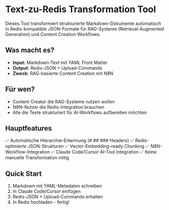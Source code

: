 # Text-zu-Redis Transformation Tool

Dieses Tool transformiert strukturierte Markdown-Dokumente automatisch in Redis-kompatible JSON-Formate für RAG-Systeme (Retrieval-Augmented Generation) und Content Creation Workflows.

## Was macht es?
- **Input:** Markdown-Text mit YAML Front Matter
- **Output:** Redis-JSON + Upload-Commands
- **Zweck:** RAG-basierte Content Creation mit N8N

## Für wen?
- Content Creator die RAG-Systeme nutzen wollen
- N8N-Nutzer die Redis-Integration brauchen  
- Alle die Texte strukturiert für AI-Workflows aufbereiten möchten

## Hauptfeatures
✅ Automatische Hierarchie-Erkennung (# ## ### Headers)
✅ Redis-optimierte JSON-Strukturen
✅ Vector-Embedding-ready Chunking
✅ N8N-Workflow-Integration
✅ Claude Code/Cursor AI-Tool Integration
✅ Keine manuelle Transformation nötig

## Quick Start
1. Markdown mit YAML-Metadaten schreiben
2. In Claude Code/Cursor einfügen
3. Redis-JSON + Upload-Commands erhalten
4. In Redis hochladen - fertig!

